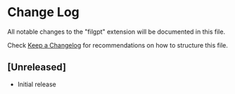 # Change Log

All notable changes to the "filgpt" extension will be documented in this file.

Check [Keep a Changelog](http://keepachangelog.com/) for recommendations on how to structure this file.

## [Unreleased]

- Initial release